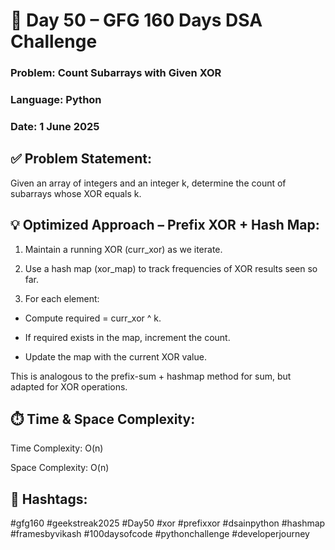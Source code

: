 # 🔰 Day 50 – GFG 160 Days DSA Challenge
### Problem: Count Subarrays with Given XOR
###  Language: Python
### Date: 1 June 2025

## ✅ Problem Statement:
Given an array of integers and an integer k, determine the count of subarrays whose XOR equals k.

## 💡 Optimized Approach – Prefix XOR + Hash Map:
1. Maintain a running XOR (curr_xor) as we iterate.

2. Use a hash map (xor_map) to track frequencies of XOR results seen so far.

3. For each element:

- Compute required = curr_xor ^ k.

- If required exists in the map, increment the count.

- Update the map with the current XOR value.

This is analogous to the prefix-sum + hashmap method for sum, but adapted for XOR operations.

## ⏱️ Time & Space Complexity:
Time Complexity: O(n)

Space Complexity: O(n)

## 🔖 Hashtags:
#gfg160 #geekstreak2025 #Day50
#xor #prefixxor #dsainpython #hashmap
#framesbyvikash #100daysofcode #pythonchallenge #developerjourney
